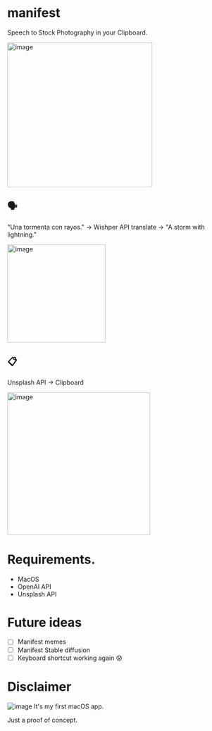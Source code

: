 # manifest
Speech to Stock Photography in your Clipboard.

<img width="329" alt="image" src="https://github.com/adriangalilea/manifest/assets/90320947/775a4f0c-ff89-4b35-841e-1ac81c894817">



## 🗣️
"Una tormenta con rayos." -> Wishper API translate -> "A storm with lightning."

<img width="223" alt="image" src="https://github.com/adriangalilea/manifest/assets/90320947/12174272-e615-49e8-991c-ea74d500111e">


## 📋
Unsplash API -> Clipboard

<img width="324" alt="image" src="https://github.com/adriangalilea/manifest/assets/90320947/7c7843b0-6e97-4a23-bb08-879b333254be">

# Requirements.
- MacOS
- OpenAI API
- Unsplash API

# Future ideas
- [ ] Manifest memes
- [ ] Manifest Stable diffusion
- [ ] Keyboard shortcut working again 😰

# Disclaimer
![image](https://github.com/adriangalilea/manifest/assets/90320947/e6ff0012-2c18-4624-8ded-ea060f615b55)
It's my first macOS app.

Just a proof of concept.
